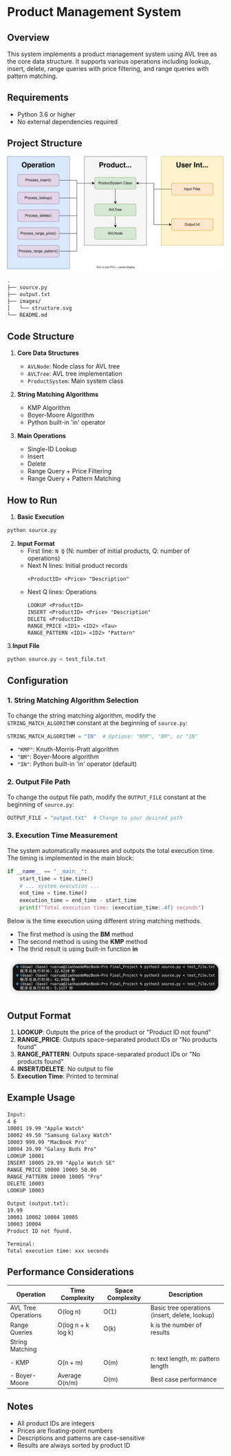 # Product Management System

## Overview
This system implements a product management system using AVL tree as the core data structure. It supports various operations including lookup, insert, delete, range queries with price filtering, and range queries with pattern matching.

## Requirements
- Python 3.6 or higher
- No external dependencies required

## Project Structure

![System Structure](images/structure.svg)
```
.
├── source.py          
├── output.txt        
├── images/           
│   └── structure.svg 
└── README.md         
```

## Code Structure
1. **Core Data Structures**
   - `AVLNode`: Node class for AVL tree
   - `AVLTree`: AVL tree implementation
   - `ProductSystem`: Main system class

2. **String Matching Algorithms**
   - KMP Algorithm
   - Boyer-Moore Algorithm
   - Python built-in 'in' operator

3. **Main Operations**
   - Single-ID Lookup
   - Insert
   - Delete
   - Range Query + Price Filtering
   - Range Query + Pattern Matching

## How to Run
1. **Basic Execution**
```bash
python source.py
```

2. **Input Format**
   - First line: `N Q` (N: number of initial products, Q: number of operations)
   - Next N lines: Initial product records
     ```
     <ProductID> <Price> "Description"
     ```
   - Next Q lines: Operations
     ```
     LOOKUP <ProductID>
     INSERT <ProductID> <Price> "Description"
     DELETE <ProductID>
     RANGE_PRICE <ID1> <ID2> <Tau>
     RANGE_PATTERN <ID1> <ID2> "Pattern"
     ```

3.**Input File**
```bash
python source.py < test_file.txt
```

## Configuration

### 1. String Matching Algorithm Selection
To change the string matching algorithm, modify the `STRING_MATCH_ALGORITHM` constant at the beginning of `source.py`:
```python
STRING_MATCH_ALGORITHM = "IN"  # Options: "KMP", "BM", or "IN"
```
- `"KMP"`: Knuth-Morris-Pratt algorithm
- `"BM"`: Boyer-Moore algorithm
- `"IN"`: Python built-in 'in' operator (default)

### 2. Output File Path
To change the output file path, modify the `OUTPUT_FILE` constant at the beginning of `source.py`:
```python
OUTPUT_FILE = "output.txt"  # Change to your desired path
```

### 3. Execution Time Measurement
The system automatically measures and outputs the total execution time. The timing is implemented in the main block:
```python
if __name__ == "__main__":
    start_time = time.time()
    # ... system execution ...
    end_time = time.time()
    execution_time = end_time - start_time
    print(f"Total execution time: {execution_time:.4f} seconds")
```
Below is the time execution using different string matching methods. 
- The first method is using the **BM** method
- The second method is using the **KMP** method
- The thrid result is using built-in function **in**

![ExecutionTime](images/time_comparison.jpg)


## Output Format
1. **LOOKUP**: Outputs the price of the product or "Product ID not found"
2. **RANGE_PRICE**: Outputs space-separated product IDs or "No products found"
3. **RANGE_PATTERN**: Outputs space-separated product IDs or "No products found"
4. **INSERT/DELETE**: No output to file
5. **Execution Time**: Printed to terminal

## Example Usage
```
Input:
4 6
10001 19.99 "Apple Watch"
10002 49.50 "Samsung Galaxy Watch"
10003 999.99 "MacBook Pro"
10004 39.99 "Galaxy Buds Pro"
LOOKUP 10001
INSERT 10005 29.99 "Apple Watch SE"
RANGE_PRICE 10000 10005 50.00
RANGE_PATTERN 10000 10005 "Pro"
DELETE 10003
LOOKUP 10003
```
```
Output (output.txt):
19.99
10001 10002 10004 10005
10003 10004
Product ID not found.
```
```
Terminal:
Total execution time: xxx seconds
```

## Performance Considerations

| Operation | Time Complexity | Space Complexity | Description |
|-----------|----------------|------------------|-------------|
| AVL Tree Operations | O(log n) | O(1) | Basic tree operations (insert, delete, lookup) |
| Range Queries | O(log n + k log k) | O(k) | k is the number of results |
| String Matching | | | |
| - KMP | O(n + m) | O(m) | n: text length, m: pattern length |
| - Boyer-Moore | Average O(n/m) | O(m) | Best case performance |

## Notes
- All product IDs are integers
- Prices are floating-point numbers
- Descriptions and patterns are case-sensitive
- Results are always sorted by product ID 
